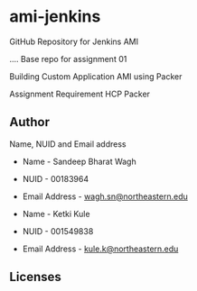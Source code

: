 # ami-jenkins

GitHub Repository for Jenkins AMI

.... Base repo for assignment 01

Building Custom Application AMI using Packer

Assignment Requirement
HCP Packer


## Author

Name, NUID and Email address

- Name - Sandeep Bharat Wagh
- NUID - 00183964
- Email Address - wagh.sn@northeastern.edu

- Name - Ketki Kule
- NUID - 001549838
- Email Address - kule.k@northeastern.edu

## Licenses 
